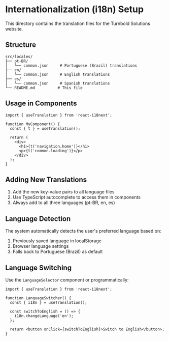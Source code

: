 # Internationalization (i18n) Setup

This directory contains the translation files for the Turnbold Solutions website.

## Structure

```
src/locales/
├── pt-BR/
│   └── common.json     # Portuguese (Brazil) translations
├── en/
│   └── common.json     # English translations
├── es/
│   └── common.json     # Spanish translations
└── README.md          # This file
```

## Usage in Components

```tsx
import { useTranslation } from 'react-i18next';

function MyComponent() {
  const { t } = useTranslation();
  
  return (
    <div>
      <h1>{t('navigation.home')}</h1>
      <p>{t('common.loading')}</p>
    </div>
  );
}
```

## Adding New Translations

1. Add the new key-value pairs to all language files
2. Use TypeScript autocomplete to access them in components
3. Always add to all three languages (pt-BR, en, es)

## Language Detection

The system automatically detects the user's preferred language based on:
1. Previously saved language in localStorage
2. Browser language settings
3. Falls back to Portuguese (Brazil) as default

## Language Switching

Use the `LanguageSelector` component or programmatically:

```tsx
import { useTranslation } from 'react-i18next';

function LanguageSwitcher() {
  const { i18n } = useTranslation();
  
  const switchToEnglish = () => {
    i18n.changeLanguage('en');
  };
  
  return <button onClick={switchToEnglish}>Switch to English</button>;
}
```